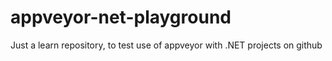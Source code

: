 # appveyor-net-playground
Just a learn repository, to test use of appveyor with .NET projects on github
